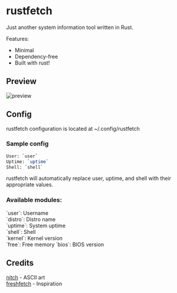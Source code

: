# rustfetch
Just another system information tool written in Rust.  

Features:  
- Minimal
- Dependency-free
- Built with rust!

## Preview
![preview](https://media.discordapp.net/attachments/705201939708772406/1010020825811910666/unknown.png)

## Config
rustfetch configuration is located at ~/.config/rustfetch

### Sample config
```sh
User: `user`
Uptime: `uptime`
Shell: `shell`
```  
rustfetch will automatically replace user, uptime, and shell with their appropriate values.

### Available modules:
\`user\`: Username  
\`distro\`: Distro name  
\`uptime\`: System uptime  
\`shell\`: Shell  
\`kernel\`: Kernel version  
\`free\`: Free memory 
\`bios\`: BIOS version

## Credits
[nitch](https://github.com/unxsh/nitch) - ASCII art  
[freshfetch](https://github.com/K4rakara/freshfetch) - Inspiration
